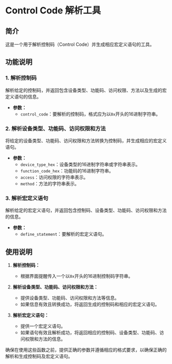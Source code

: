 # Control Code 解析工具

## 简介
这是一个用于解析控制码（Control Code）并生成相应宏定义语句的工具。

## 功能说明

### 1. 解析控制码
解析给定的控制码，并返回包含设备类型、功能码、访问权限、方法以及生成的宏定义语句的信息。
- **参数：**
  - `control_code`：要解析的控制码，格式应为以`0x`开头的16进制字符串。

### 2. 解析设备类型、功能码、访问权限和方法
将给定的设备类型、功能码、访问权限和方法转换为控制码，并生成相应的宏定义语句。
- **参数：**
  - `device_type_hex`：设备类型的16进制字符串或字符串表示。
  - `function_code_hex`：功能码的16进制字符串。
  - `access`：访问权限的字符串表示。
  - `method`：方法的字符串表示。

### 3. 解析宏定义语句
解析给定的宏定义语句，并返回包含控制码、设备类型、功能码、访问权限和方法的信息。
- **参数：**
  - `define_statement`：要解析的宏定义语句。

## 使用说明

1. **解析控制码：**
   - 根据界面提醒传入一个以`0x`开头的16进制控制码字符串。

2. **解析设备类型、功能码、访问权限和方法：**
   - 提供设备类型、功能码、访问权限和方法等信息。
   - 如果信息有效且转换成功，将返回生成的控制码和相应的宏定义语句。

3. **解析宏定义语句：**
   - 提供一个宏定义语句。
   - 如果语句有效且解析成功，将返回相应的控制码、设备类型、功能码、访问权限和方法的信息。

确保在使用这些函数之前，提供正确的参数并遵循相应的格式要求，以确保正确的解析和生成控制码及宏定义语句。
